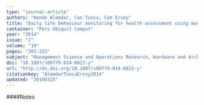 ```yaml
---
type: "journal-article"
authors: "Hande Alemdar, Can Tunca, Cem Ersoy"
title: "Daily life behaviour monitoring for health assessment using machine learning: bridging the gap between domains"
container: "Pers Ubiquit Comput"
year: "2014"
issue: "2"
volume: "19"
pages: "303-315"
subject: "Management Science and Operations Research, Hardware and Architecture, Computer Science Applications"
doi: "10.1007/s00779-014-0823-y"
url: "http://dx.doi.org/10.1007/s00779-014-0823-y"
citationkey: "AlemdarTuncaErsoy2014"
updated: "20160315"
---
```


####Notes
